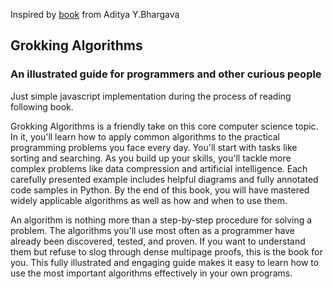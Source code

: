 Inspired by [book](https://www.manning.com/books/grokking-algorithms) from Aditya Y.Bhargava

## Grokking Algorithms
### An illustrated guide for programmers and other curious people


Just simple javascript implementation during the process of reading following book.

Grokking Algorithms is a friendly take on this core computer science topic. In it, you'll learn how to apply common algorithms to the practical programming problems you face every day. You'll start with tasks like sorting and searching. As you build up your skills, you'll tackle more complex problems like data compression and artificial intelligence. Each carefully presented example includes helpful diagrams and fully annotated code samples in Python. By the end of this book, you will have mastered widely applicable algorithms as well as how and when to use them.

An algorithm is nothing more than a step-by-step procedure for solving a problem. The algorithms you'll use most often as a programmer have already been discovered, tested, and proven. If you want to understand them but refuse to slog through dense multipage proofs, this is the book for you. This fully illustrated and engaging guide makes it easy to learn how to use the most important algorithms effectively in your own programs.
